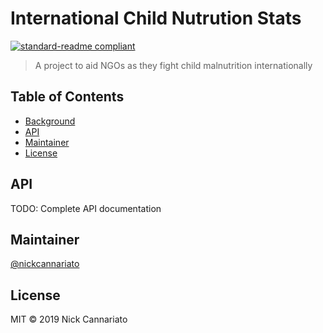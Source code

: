 # International Child Nutrution Stats

[![standard-readme compliant](https://img.shields.io/badge/standard--readme-OK-green.svg?style=flat-square)](https://github.com/RichardLitt/standard-readme)

> A project to aid NGOs as they fight child malnutrition internationally

## Table of Contents

- [Background](#background)
- [API](#api)
- [Maintainer](#maintainer)
- [License](#license)


## API

TODO: Complete API documentation

## Maintainer

[@nickcannariato](https://github.com/nickcannariato)

## License

MIT © 2019 Nick Cannariato
